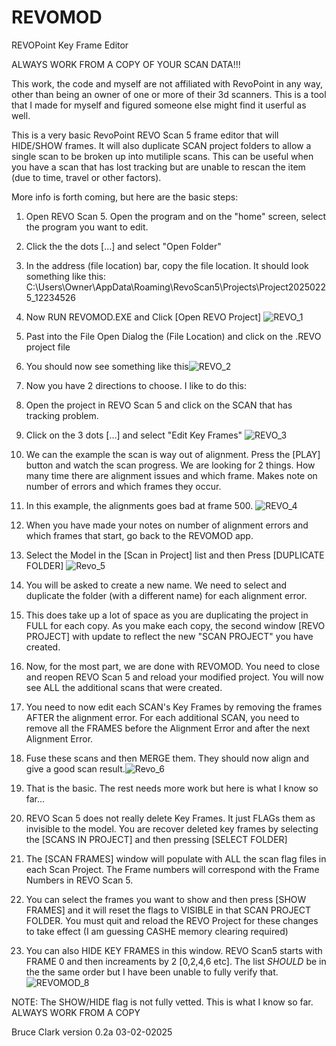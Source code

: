 # REVOMOD
REVOPoint Key Frame Editor

ALWAYS WORK FROM A COPY OF YOUR SCAN DATA!!!

This work, the code and myself are not affiliated with RevoPoint in any way, other than being an owner of one or more of their 3d scanners.  This is a tool that I made for myself and figured someone else might find it userful as well.

This is a very basic RevoPoint REVO Scan 5 frame editor that will HIDE/SHOW frames.  It will also duplicate SCAN project folders to allow a single scan to be broken up into mutiliple scans.
This can be useful when you have a scan that has lost tracking but are unable to rescan the item (due to time, travel or other factors).

More info is forth coming, but here are the basic steps:
1. Open REVO Scan 5.  Open the program and on the "home" screen, select the program you want to edit.
2. Click the the dots [...] and select "Open Folder"
3. In the address (file location) bar, copy the file location.  It should look something like this: C:\Users\Owner\AppData\Roaming\RevoScan5\Projects\Project20250225_12234526
4. Now RUN REVOMOD.EXE and Click [Open REVO Project] ![REVO_1](https://github.com/user-attachments/assets/5a7463ba-0345-4d48-8059-844315ef0e2b)
5. Past into the File Open Dialog the (File Location) and click on the .REVO project file
6. You should now see something like this![REVO_2](https://github.com/user-attachments/assets/53bf5138-e4f1-4908-b37d-e7f5f05a507f)
7. Now you have 2 directions to choose.  I like to do this:
8. Open the project in REVO Scan 5 and click on the SCAN that has tracking problem.
9. Click on the 3 dots [...] and select "Edit Key Frames" ![REVO_3](https://github.com/user-attachments/assets/aa958598-0d60-4560-9dd7-42358c4b6f13)
10. We can the example the scan is way out of alignment.  Press the [PLAY] button and watch the scan progress.  We are looking for 2 things.  How many time there are alignment issues and which frame.  Makes note on number of errors and which frames they occur.
11. In this example, the alignments goes bad at frame 500. ![REVO_4](https://github.com/user-attachments/assets/9c57cf1d-fcf0-4eed-b5f3-fd3b54e6cc90)
12. When you have made your notes on number of alignment errors and which frames that start, go back to the REVOMOD app.
13. Select the Model in the [Scan in Project] list and then Press [DUPLICATE FOLDER] ![Revo_5](https://github.com/user-attachments/assets/46c157d0-3171-4810-a3ef-63eec150a65e)
14. You will be asked to create a new name.  We need to select and duplicate the folder (with a different name) for each alignment error.
15. This does take up a lot of space as you are duplicating the project in FULL for each copy.  As you make each copy, the second window [REVO PROJECT] with update to reflect the new "SCAN PROJECT" you have created.
16. Now, for the most part, we are done with REVOMOD.  You need to close and reopen REVO Scan 5 and reload your modified project.  You will now see ALL the additional scans that were created.
17. You need to now edit each SCAN's Key Frames by removing the frames AFTER the alignment error.  For each additional SCAN, you need to remove all the FRAMES before the Alignment Error and after the next Alignment Error.
18. Fuse these scans and then MERGE them.  They should now align and give a good scan result.![Revo_6](https://github.com/user-attachments/assets/244a6699-727f-4e8e-b96b-750a06ab9254)

19. That is the basic.  The rest needs more work but here is what I know so far...
20. REVO Scan 5 does not really delete Key Frames.  It just FLAGs them as invisible to the model.  You are recover deleted key frames by selecting the [SCANS IN PROJECT] and then pressing [SELECT FOLDER]
21. The [SCAN FRAMES] window will populate with ALL the scan flag files in each Scan Project. The Frame numbers will correspond with the Frame Numbers in REVO Scan 5.
22. You can select the frames you want to show and then press [SHOW FRAMES] and it will reset the flags to VISIBLE in that SCAN PROJECT FOLDER.  You must quit and reload the REVO Project for these changes to take effect (I am guessing CASHE memory clearing required)
23. You can also HIDE KEY FRAMES in this window.  REVO Scan5 starts with FRAME 0 and then increaments by 2 [0,2,4,6 etc].  The list _SHOULD_ be in the the same order but I have been unable to fully verify that.
![REVOMOD_8](https://github.com/user-attachments/assets/3c1ff859-6da1-4d89-87ec-9fb2ee7cee3d)

NOTE:  The SHOW/HIDE flag is not fully vetted.  This is what I know so far.  ALWAYS WORK FROM A COPY

Bruce Clark
version 0.2a
03-02-02025
